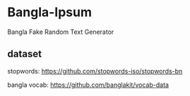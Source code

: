 # Bangla-Ipsum
Bangla Fake Random Text Generator 

dataset 
---------
stopwords:
https://github.com/stopwords-iso/stopwords-bn

bangla vocab:
https://github.com/banglakit/vocab-data
